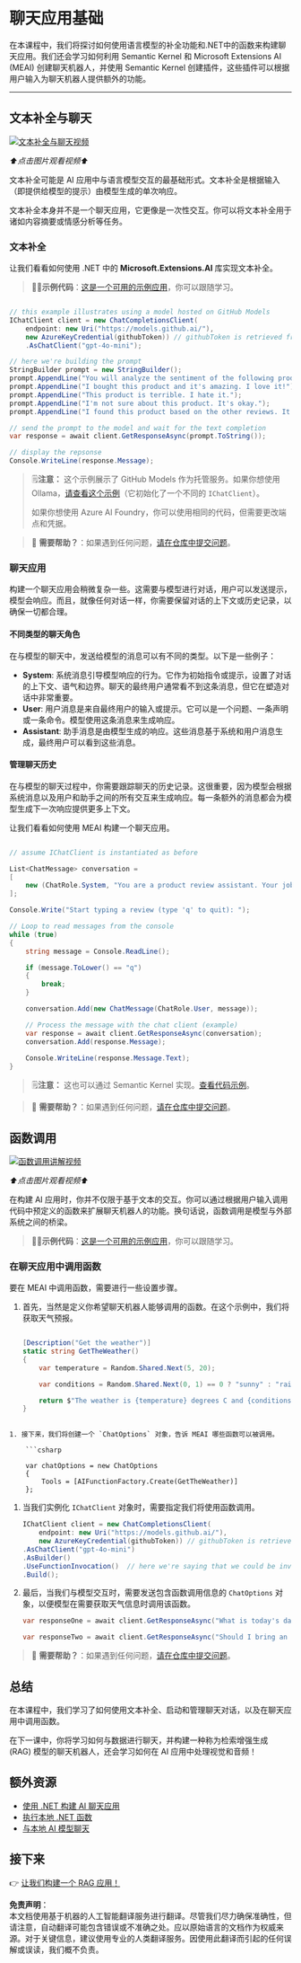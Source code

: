 # 聊天应用基础

在本课程中，我们将探讨如何使用语言模型的补全功能和.NET中的函数来构建聊天应用。我们还会学习如何利用 Semantic Kernel 和 Microsoft Extensions AI (MEAI) 创建聊天机器人，并使用 Semantic Kernel 创建插件，这些插件可以根据用户输入为聊天机器人提供额外的功能。

---

## 文本补全与聊天

[![文本补全与聊天视频](https://img.youtube.com/vi/Av1FCQf83QU/0.jpg)](https://youtu.be/Av1FCQf83QU?feature=shared)

_⬆️点击图片观看视频⬆️_

文本补全可能是 AI 应用中与语言模型交互的最基础形式。文本补全是根据输入（即提供给模型的提示）由模型生成的单次响应。

文本补全本身并不是一个聊天应用，它更像是一次性交互。你可以将文本补全用于诸如内容摘要或情感分析等任务。

### 文本补全

让我们看看如何使用 .NET 中的 **Microsoft.Extensions.AI** 库实现文本补全。

> 🧑‍💻**示例代码**：[这是一个可用的示例应用](../../../03-CoreGenerativeAITechniques/src/BasicChat-01MEAI)，你可以跟随学习。

```csharp

// this example illustrates using a model hosted on GitHub Models
IChatClient client = new ChatCompletionsClient(
    endpoint: new Uri("https://models.github.ai/"),
    new AzureKeyCredential(githubToken)) // githubToken is retrieved from the environment variables
    .AsChatClient("gpt-4o-mini");

// here we're building the prompt
StringBuilder prompt = new StringBuilder();
prompt.AppendLine("You will analyze the sentiment of the following product reviews. Each line is its own review. Output the sentiment of each review in a bulleted list and then provide a generate sentiment of all reviews. ");
prompt.AppendLine("I bought this product and it's amazing. I love it!");
prompt.AppendLine("This product is terrible. I hate it.");
prompt.AppendLine("I'm not sure about this product. It's okay.");
prompt.AppendLine("I found this product based on the other reviews. It worked for a bit, and then it didn't.");

// send the prompt to the model and wait for the text completion
var response = await client.GetResponseAsync(prompt.ToString());

// display the repsonse
Console.WriteLine(response.Message);

```

> 🗒️**注意：** 这个示例展示了 GitHub Models 作为托管服务。如果你想使用 Ollama，[请查看这个示例](../../../03-CoreGenerativeAITechniques/src/BasicChat-03Ollama)（它初始化了一个不同的 `IChatClient`）。
>
> 如果你想使用 Azure AI Foundry，你可以使用相同的代码，但需要更改端点和凭据。

> 🙋 **需要帮助？**：如果遇到任何问题，[请在仓库中提交问题](https://github.com/microsoft/Generative-AI-for-beginners-dotnet/issues/new)。

### 聊天应用

构建一个聊天应用会稍微复杂一些。这需要与模型进行对话，用户可以发送提示，模型会响应。而且，就像任何对话一样，你需要保留对话的上下文或历史记录，以确保一切都合理。

#### 不同类型的聊天角色

在与模型的聊天中，发送给模型的消息可以有不同的类型。以下是一些例子：

* **System**: 系统消息引导模型响应的行为。它作为初始指令或提示，设置了对话的上下文、语气和边界。聊天的最终用户通常看不到这条消息，但它在塑造对话中非常重要。
* **User**: 用户消息是来自最终用户的输入或提示。它可以是一个问题、一条声明或一条命令。模型使用这条消息来生成响应。
* **Assistant**: 助手消息是由模型生成的响应。这些消息基于系统和用户消息生成，最终用户可以看到这些消息。

#### 管理聊天历史

在与模型的聊天过程中，你需要跟踪聊天的历史记录。这很重要，因为模型会根据系统消息以及用户和助手之间的所有交互来生成响应。每一条额外的消息都会为模型生成下一次响应提供更多上下文。

让我们看看如何使用 MEAI 构建一个聊天应用。

```csharp

// assume IChatClient is instantiated as before

List<ChatMessage> conversation =
[
    new (ChatRole.System, "You are a product review assistant. Your job is to help people write great product reviews. Keep asking questions on the person's experience with the product until you have enough information to write a review. Then write the review for them and ask if they are happy with it.")
];

Console.Write("Start typing a review (type 'q' to quit): ");

// Loop to read messages from the console
while (true)
{    
    string message = Console.ReadLine();

    if (message.ToLower() == "q")
    {
        break;
    }

    conversation.Add(new ChatMessage(ChatRole.User, message));

    // Process the message with the chat client (example)
    var response = await client.GetResponseAsync(conversation);
    conversation.Add(response.Message);
    
    Console.WriteLine(response.Message.Text);    
}

```

> 🗒️**注意：** 这也可以通过 Semantic Kernel 实现。[查看代码示例](../../../03-CoreGenerativeAITechniques/src/BasicChat-02SK)。

> 🙋 **需要帮助？**：如果遇到任何问题，[请在仓库中提交问题](https://github.com/microsoft/Generative-AI-for-beginners-dotnet/issues/new)。

## 函数调用

[![函数调用讲解视频](https://img.youtube.com/vi/i84GijmGlYU/0.jpg)](https://youtu.be/i84GijmGlYU?feature=shared)

_⬆️点击图片观看视频⬆️_

在构建 AI 应用时，你并不仅限于基于文本的交互。你可以通过根据用户输入调用代码中预定义的函数来扩展聊天机器人的功能。换句话说，函数调用是模型与外部系统之间的桥梁。

> 🧑‍💻**示例代码**：[这是一个可用的示例应用](../../../03-CoreGenerativeAITechniques/src/MEAIFunctions)，你可以跟随学习。

### 在聊天应用中调用函数

要在 MEAI 中调用函数，需要进行一些设置步骤。

1. 首先，当然是定义你希望聊天机器人能够调用的函数。在这个示例中，我们将获取天气预报。

    ```csharp

    [Description("Get the weather")]
    static string GetTheWeather()
    {    
        var temperature = Random.Shared.Next(5, 20);

        var conditions = Random.Shared.Next(0, 1) == 0 ? "sunny" : "rainy";

        return $"The weather is {temperature} degrees C and {conditions}.";
    }

```

1. 接下来，我们将创建一个 `ChatOptions` 对象，告诉 MEAI 哪些函数可以被调用。

    ```csharp

    var chatOptions = new ChatOptions
    {
        Tools = [AIFunctionFactory.Create(GetTheWeather)]
    };

```

1. 当我们实例化 `IChatClient` 对象时，需要指定我们将使用函数调用。

    ```csharp
    IChatClient client = new ChatCompletionsClient(
        endpoint: new Uri("https://models.github.ai/"),
        new AzureKeyCredential(githubToken)) // githubToken is retrieved from the environment variables
    .AsChatClient("gpt-4o-mini")
    .AsBuilder()
    .UseFunctionInvocation()  // here we're saying that we could be invoking functions!
    .Build();
    ```

1. 最后，当我们与模型交互时，需要发送包含函数调用信息的 `ChatOptions` 对象，以便模型在需要获取天气信息时调用该函数。

    ```csharp
    var responseOne = await client.GetResponseAsync("What is today's date", chatOptions); // won't call the function

    var responseTwo = await client.GetResponseAsync("Should I bring an umbrella with me today?", chatOptions); // will call the function
    ```

> 🙋 **需要帮助？**：如果遇到任何问题，[请在仓库中提交问题](https://github.com/microsoft/Generative-AI-for-beginners-dotnet/issues/new)。

## 总结

在本课程中，我们学习了如何使用文本补全、启动和管理聊天对话，以及在聊天应用中调用函数。

在下一课中，你将学习如何与数据进行聊天，并构建一种称为检索增强生成 (RAG) 模型的聊天机器人，还会学习如何在 AI 应用中处理视觉和音频！

## 额外资源

- [使用 .NET 构建 AI 聊天应用](https://learn.microsoft.com/dotnet/ai/quickstarts/get-started-openai?tabs=azd&pivots=openai)
- [执行本地 .NET 函数](https://learn.microsoft.com/dotnet/ai/quickstarts/quickstart-azure-openai-tool?tabs=azd&pivots=openai)
- [与本地 AI 模型聊天](https://learn.microsoft.com/dotnet/ai/quickstarts/quickstart-local-ai)

## 接下来

👉 [让我们构建一个 RAG 应用！](./02-retrieval-augmented-generation.md)

**免责声明**：  
本文档使用基于机器的人工智能翻译服务进行翻译。尽管我们尽力确保准确性，但请注意，自动翻译可能包含错误或不准确之处。应以原始语言的文档作为权威来源。对于关键信息，建议使用专业的人类翻译服务。因使用此翻译而引起的任何误解或误读，我们概不负责。